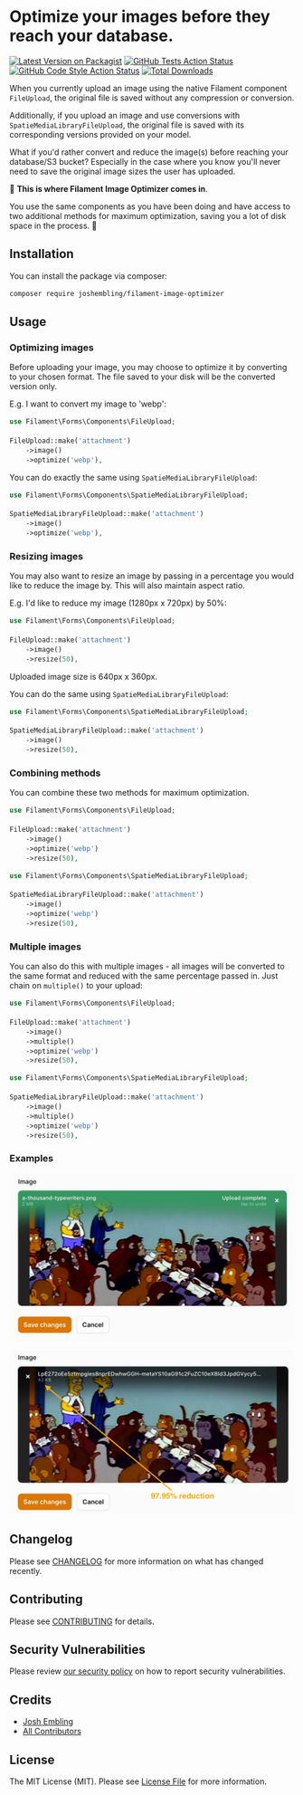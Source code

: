 # Optimize your images before they reach your database.

[![Latest Version on Packagist](https://img.shields.io/packagist/v/joshembling/filament-image-optimizer.svg?style=flat-square)](https://packagist.org/packages/joshembling/filament-image-optimizer)
[![GitHub Tests Action Status](https://img.shields.io/github/actions/workflow/status/joshembling/filament-image-optimizer/run-tests.yml?branch=main&label=tests&style=flat-square)](https://github.com/joshembling/filament-image-optimizer/actions?query=workflow%3Arun-tests+branch%3Amain)
[![GitHub Code Style Action Status](https://img.shields.io/github/actions/workflow/status/joshembling/filament-image-optimizer/fix-php-code-style-issues.yml?branch=main&label=code%20style&style=flat-square)](https://github.com/joshembling/filament-image-optimizer/actions?query=workflow%3A"Fix+PHP+code+style+issues"+branch%3Amain)
[![Total Downloads](https://img.shields.io/packagist/dt/joshembling/filament-image-optimizer.svg?style=flat-square)](https://packagist.org/packages/joshembling/filament-image-optimizer)

When you currently upload an image using the native Filament component `FileUpload`, the original file is saved without any compression or conversion.

Additionally, if you upload an image and use conversions with `SpatieMediaLibraryFileUpload`, the original file is saved with its corresponding versions provided on your model. 

What if you'd rather convert and reduce the image(s) before reaching your database/S3 bucket? Especially in the case where you know you'll never need to save the original image sizes the user has uploaded.

🤳 **This is where Filament Image Optimizer comes in**. 

You use the same components as you have been doing and have access to two additional methods for maximum optimization, saving you a lot of disk space in the process. 🎉

## Installation

You can install the package via composer:

```bash
composer require joshembling/filament-image-optimizer
```

## Usage

### Optimizing images

Before uploading your image, you may choose to optimize it by converting to your chosen format. The file saved to your disk will be the converted version only.

E.g. I want to convert my image to 'webp': 

```php
use Filament\Forms\Components\FileUpload;

FileUpload::make('attachment')
    ->image()
    ->optimize('webp'),
```

You can do exactly the same using `SpatieMediaLibraryFileUpload`:

```php
use Filament\Forms\Components\SpatieMediaLibraryFileUpload;

SpatieMediaLibraryFileUpload::make('attachment')
    ->image()
    ->optimize('webp'),
```

### Resizing images

You may also want to resize an image by passing in a percentage you would like to reduce the image by. This will also maintain aspect ratio.

E.g. I'd like to reduce my image (1280px x 720px) by 50%:

```php
use Filament\Forms\Components\FileUpload;

FileUpload::make('attachment')
    ->image()
    ->resize(50),
```

Uploaded image size is 640px x 360px.

You can do the same using `SpatieMediaLibraryFileUpload`:

```php
use Filament\Forms\Components\SpatieMediaLibraryFileUpload;

SpatieMediaLibraryFileUpload::make('attachment')
    ->image()
    ->resize(50),
```

### Combining methods

You can combine these two methods for maximum optimization.

```php
use Filament\Forms\Components\FileUpload;

FileUpload::make('attachment')
    ->image()
	->optimize('webp')
    ->resize(50),
```

```php
use Filament\Forms\Components\SpatieMediaLibraryFileUpload;

SpatieMediaLibraryFileUpload::make('attachment')
    ->image()
	->optimize('webp')
    ->resize(50),
```

### Multiple images

You can also do this with multiple images - all images will be converted to the same format and reduced with the same percentage passed in. Just chain on `multiple()` to your upload:

```php
use Filament\Forms\Components\FileUpload;

FileUpload::make('attachment')
    ->image()
	->multiple()
	->optimize('webp')
    ->resize(50),
```

```php
use Filament\Forms\Components\SpatieMediaLibraryFileUpload;

SpatieMediaLibraryFileUpload::make('attachment')
    ->image()
	->multiple()
	->optimize('webp')
    ->resize(50),
```

### Examples 

![Before](images/before.jpg) 

![After](images/after.jpg)

## Changelog

Please see [CHANGELOG](CHANGELOG.md) for more information on what has changed recently.

## Contributing

Please see [CONTRIBUTING](.github/CONTRIBUTING.md) for details.

## Security Vulnerabilities

Please review [our security policy](../../security/policy) on how to report security vulnerabilities.

## Credits

- [Josh Embling](https://github.com/joshembling)
- [All Contributors](../../contributors)

## License

The MIT License (MIT). Please see [License File](LICENSE.md) for more information.
